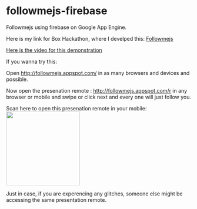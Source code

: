 followmejs-firebase
===================

Followmejs using firebase on Google App Engine.


Here is my link for Box Hackathon, where I develped this: <a href="http://redefiningwork.hackathon.io/teams/view/568" target="_blank">Followmejs</a>

<a href="http://www.youtube.com/watch?v=8mRrbkbTZFc" target="_blank">Here is the video for this demonstration</a>

If you wanna try this:

Open http://followmejs.appspot.com/ in as many browsers and devices and possible.

Now open the presenation remote : http://followmejs.appspot.com/r in any browser or mobile and swipe or click next and every one will just follow you.


Scan here to open this presenation remote in your mobile:
<img src="http://chart.apis.google.com/chart?chs=200x200&cht=qr&chl=http%3A%2F%2Ffollowmejs.appspot.com/r" width="200" height="200" alt="" />


Just in case, if you are experencing any glitches, someone else might be accessing the same presentation remote.

